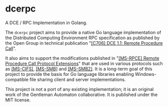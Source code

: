 # dcerpc
A DCE / RPC Implementation in Golang.

The `dcerpc` project aims to provide a native Go language implementation of the
Distributed Computing Environment RPC specification as published by the
Open Group in technical publication "[[C706] DCE 1.1: Remote Procedure
Call](http://pubs.opengroup.org/onlinepubs/9629399/)".

It also aims to support the modifications published in "[[MS-RPCE] Remote
Procedure Call Protocol Extensions](https://msdn.microsoft.com/library/cc243560)"
that are used in various protocols such as
[[MS-CIFS]](https://msdn.microsoft.com/library/ee442092),
[[MS-SMB]](https://msdn.microsoft.com/library/cc246231) and
[[MS-SMB2]](https://msdn.microsoft.com/library/cc246482). It is a long-term goal
of this project to provide the basis for Go language libraries enabling
Windows-compatible file sharing client and server implementations.

This project is not a port of any existing implementation; it is an original
work of the Gentleman Automaton collaborative. It is published under the MIT
license.
